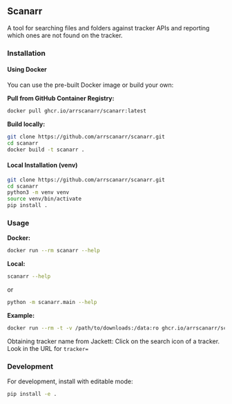 ## Scanarr

A tool for searching files and folders against tracker APIs and reporting which ones are not found on the tracker.

### Installation

#### Using Docker
You can use the pre-built Docker image or build your own:

**Pull from GitHub Container Registry:**
```bash
docker pull ghcr.io/arrscanarr/scanarr:latest
```

**Build locally:**
```bash
git clone https://github.com/arrscanarr/scanarr.git
cd scanarr
docker build -t scanarr .
```

#### Local Installation (venv)
```bash
git clone https://github.com/arrscanarr/scanarr.git
cd scanarr
python3 -m venv venv
source venv/bin/activate
pip install .
```

### Usage

**Docker:**
```bash
docker run --rm scanarr --help
```

**Local:**
```bash
scanarr --help
```

or

```bash
python -m scanarr.main --help
```

**Example:**
```bash
docker run --rm -t -v /path/to/downloads:/data:ro ghcr.io/arrscanarr/scanarr:latest /data --api-url http://x.x.x.x:9117 --api-key xxxx --tracker tracker-name --delay 2 --exclude-groups ThisBadGroup SHiT LowBitrateGroup BadEncodeGroup
```

Obtaining tracker name from Jackett:
Click on the search icon of a tracker. Look in the URL for `tracker=`

### Development
For development, install with editable mode:
```bash
pip install -e .
```
